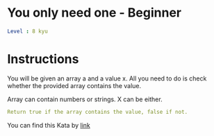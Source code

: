 # You only need one - Beginner

```yaml
Level : 8 kyu
```



# Instructions
You will be given an array a and a value x. All you need to do is check whether the provided array contains the value.

Array can contain numbers or strings. X can be either.

```yaml
Return true if the array contains the value, false if not.
```

You can find this Kata by [link](https://www.codewars.com/kata/57cc975ed542d3148f00015b/train/scala)